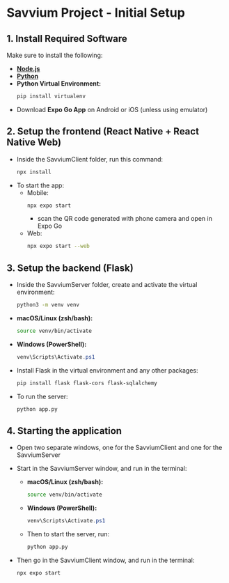 # **Savvium Project - Initial Setup**

## **1. Install Required Software**
Make sure to install the following:
- **[Node.js](https://nodejs.org/en)**
- **[Python](https://www.python.org/downloads/)**
- **Python Virtual Environment:**  
    ```sh
    pip install virtualenv
    ```
- Download **Expo Go App** on Android or iOS (unless using emulator)

## **2. Setup the frontend (React Native + React Native Web)**
- Inside the SavviumClient folder, run this command:
    ```sh
    npx install
    ```
- To start the app:
    - Mobile: 
        ```sh
        npx expo start
        ```
        - scan the QR code generated with phone camera and open in Expo Go
    - Web: 
        ```sh
        npx expo start --web
        ```

## **3. Setup the backend (Flask)**
- Inside the SavviumServer folder, create and activate the virtual environment:
    ```sh
    python3 -m venv venv
    ```
- **macOS/Linux (zsh/bash):**  
    ```sh
    source venv/bin/activate
    ```
- **Windows (PowerShell):**  
    ```powershell
    venv\Scripts\Activate.ps1
    ```
- Install Flask in the virtual environment and any other packages:
    ```sh
    pip install flask flask-cors flask-sqlalchemy
    ```
- To run the server:
    ```sh
    python app.py
    ``` 

## **4. Starting the application**
- Open two separate windows, one for the SavviumClient and one for the SavviumServer

- Start in the SavviumServer window, and run in the terminal:

    - **macOS/Linux (zsh/bash):**  
        ```sh
        source venv/bin/activate
        ```
    - **Windows (PowerShell):**  
        ```powershell
        venv\Scripts\Activate.ps1
        ```

    - Then to start the server, run:
        ```sh
        python app.py
        ```

- Then go in the SavviumClient window, and run in the terminal:
    ```sh
    npx expo start
    ```


